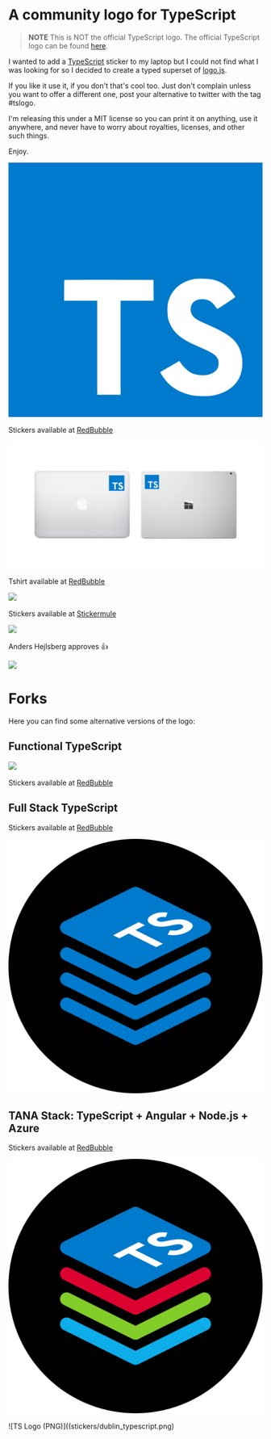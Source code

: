 A community logo for TypeScript 
================================

> **NOTE** This is NOT the official TypeScript logo. The official TypeScript logo can be found [here](https://github.com/Microsoft/TypeScript/blob/master/doc/logo.svg).

I wanted to add a [TypeScript](http://www.typescriptlang.org/) sticker to my laptop but I could not find what I was looking for so I decided to create a typed superset of [logo.js](https://github.com/voodootikigod/logo.js).

If you like it use it, if you don't that's cool too. Just don't complain unless you want to offer a different one, post your alternative to twitter with the tag #tslogo.

I'm releasing this under a MIT license so you can print it on anything, use it anywhere, and never have to worry about royalties, licenses, and other such things.

Enjoy.

![](ts.png)

Stickers available at [RedBubble](http://www.redbubble.com/people/owerreloaded/works/17165938-typescript?p=sticker)

![TS Logo (PNG)](stickers/sticker.jpg)

Tshirt available at [RedBubble](http://www.redbubble.com/people/owerreloaded/works/17165938-typescript?p=triblend-tee&style=triblend-tee&body_color=black_triblend&print_location=front)

![](https://raw.githubusercontent.com/remojansen/logo.ts/master/stickers/tshirt.jpg)

Stickers available at [Stickermule](https://www.stickermule.com/marketplace/10074-typescript)

![](https://d21ii91i3y6o6h.cloudfront.net/gallery_images/from_proof/10074/large/1455714081/typescript.png)

Anders Hejlsberg approves :+1:

![](https://raw.githubusercontent.com/remojansen/logo.ts/master/stickers/Screen%20Shot%202016-03-31%20at%2000.05.02.png)

# Forks
Here you can find some alternative versions of the logo:

## Functional TypeScript
![](https://raw.githubusercontent.com/remojansen/logo.ts/master/stickers/fp.png)

Stickers available at [RedBubble](https://www.redbubble.com/people/owerreloaded/works/22702423-functional-programming-typescript?asc=u&p=sticker&size=small)

## Full Stack TypeScript

Stickers available at [RedBubble](https://www.redbubble.com/people/owerreloaded/works/26822909-full-stack-typescript)

![TS Logo (PNG)](stickers/fs_ts.png)

## TANA Stack: TypeScript + Angular + Node.js + Azure

Stickers available at [RedBubble](https://www.redbubble.com/people/owerreloaded/works/26835502-tana-stack-typescript-angular-node-js-and-azure)

![TS Logo (PNG)](stickers/tana_ts.png)


![TS Logo (PNG)]((stickers/dublin_typescript.png)
